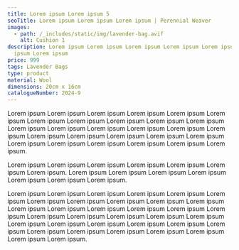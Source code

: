 ```yaml
---
title: Lorem ipsum Lorem ipsum 5
seoTitle: Lorem ipsum Lorem ipsum Lorem ipsum | Perennial Weaver
images:
  - path: /_includes/static/img/lavender-bag.avif
    alt: Cushion 1
description: Lorem ipsum Lorem ipsum Lorem ipsum Lorem ipsum Lorem ipsum Lorem
  ipsum Lorem ipsum
price: 999
tags: Lavender Bags
type: product
material: Wool
dimensions: 20cm x 16cm
catalogueNumber: 2024-9
---
```

Lorem ipsum Lorem ipsum Lorem ipsum Lorem ipsum Lorem ipsum Lorem ipsum Lorem ipsum Lorem ipsum Lorem ipsum Lorem ipsum Lorem ipsum Lorem ipsum Lorem ipsum Lorem ipsum Lorem ipsum Lorem ipsum Lorem ipsum Lorem ipsum Lorem ipsum Lorem ipsum Lorem ipsum Lorem ipsum Lorem ipsum Lorem ipsum Lorem ipsum Lorem ipsum Lorem ipsum Lorem ipsum.

Lorem ipsum Lorem ipsum Lorem ipsum Lorem ipsum Lorem ipsum Lorem ipsum Lorem ipsum. Lorem ipsum Lorem ipsum Lorem ipsum Lorem ipsum Lorem ipsum Lorem ipsum Lorem ipsum.

Lorem ipsum Lorem ipsum Lorem ipsum Lorem ipsum Lorem ipsum Lorem ipsum Lorem ipsum Lorem ipsum Lorem ipsum Lorem ipsum Lorem ipsum Lorem ipsum Lorem ipsum Lorem ipsum Lorem ipsum Lorem ipsum Lorem ipsum Lorem ipsum Lorem ipsum Lorem ipsum Lorem ipsum Lorem ipsum Lorem ipsum Lorem ipsum Lorem ipsum Lorem ipsum Lorem ipsum Lorem ipsum Lorem ipsum Lorem ipsum Lorem ipsum Lorem ipsum Lorem ipsum Lorem ipsum Lorem ipsum.
